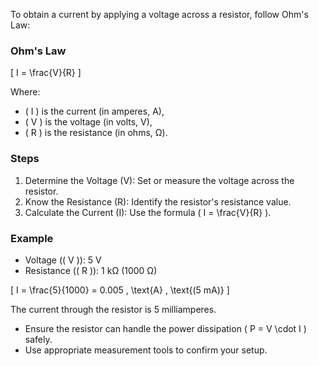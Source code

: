 To obtain a current by applying a voltage across a resistor, follow Ohm's Law:

### Ohm's Law

\[ I = \frac{V}{R} \]

Where:
- \( I \) is the current (in amperes, A),
- \( V \) is the voltage (in volts, V),
- \( R \) is the resistance (in ohms, Ω).

### Steps

1. Determine the Voltage (V): Set or measure the voltage across the resistor.
2. Know the Resistance (R): Identify the resistor's resistance value.
3. Calculate the Current (I): Use the formula \( I = \frac{V}{R} \).

### Example

- Voltage (\( V \)): 5 V
- Resistance (\( R \)): 1 kΩ (1000 Ω)

\[
I = \frac{5}{1000} = 0.005 \, \text{A} \, \text{(5 mA)}
\]

The current through the resistor is 5 milliamperes.

- Ensure the resistor can handle the power dissipation \( P = V \cdot I \) safely.
- Use appropriate measurement tools to confirm your setup.
